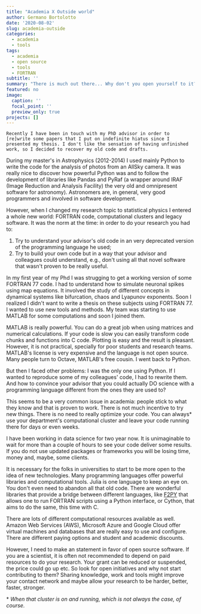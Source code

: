 ```yaml
---
title: "Academia X Outside world"
author: Germano Bortolotto
date: '2020-08-02'
slug: academia-outside
categories:
  - academia
  - tools
tags:
  - academia
  - open source
  - tools
  - FORTRAN
subtitle: ''
summary: "There is much out there... Why don't you open yourself to it?"
featured: no
image:
  caption: ''
  focal_point: ''
  preview_only: true
projects: []
---
```

    
    Recently I have been in touch with my PhD advisor in order to [re]write some papers that I put on indefinite hiatus since I presented my thesis. I don't like the sensation of having unfinished work, so I decided to recover my old code and drafts.

During my master's in Astrophysics (2012-2014) I used mainly Python to write the code for the analysis of photos from an AllSky camera. It was really nice to discover how powerful Python was and to follow the development of libraries like Pandas and PyRaf (a wrapper around IRAF (Image Reduction and Analysis Facility) the very old and omnipresent software for astronomy). Astronomers are, in general, very good programmers and involved in software development.

However, when I changed my research topic to statistical physics I entered a whole new world: FORTRAN code, computational clusters and legacy software. It was the norm at the time: in order to do your research you had to:
    
1. Try to understand your advisor's old code in an very deprecated version of the programming language he used;
2. Try to build your own code but in a way that your advisor and colleagues could understand, e.g., don't using all that novel software that wasn't proven to be really useful.

In my first year of my Phd I was strugging to get a working version of some FORTRAN 77 code. I had to understand how to simulate neuronal spikes using map equations. It involved the study of different concepts in dynamical systems like bifurcation, chaos and Lyapunov exponents. Soon I realized I didn't want to write a thesis on these subjects using FORTRAN 77. I wanted to use new tools and methods. My team was starting to use MATLAB for some computations and soon I joined them.

MATLAB is really powerful. You can do a great job when using matrices and numerical calculations. If your code is slow you can easily transform code chunks and functions into C code. Plotting is easy and the result is pleasant. However, it is not practical, specially for poor students and research teams. MATLAB's license is very expensive and the language is not open source. Many people turn to Octave, MATLAB's free cousin. I went back to Python.

But then I faced other problems: I was the only one using Python. If I wanted to reproduce some of my colleagues' code, I had to rewrite them. And how to convince your advisor that you could actually DO science with a programming language different from the ones they are used to?

This seems to be a very common issue in academia: people stick to what they know and that is proven to work. There is not much incentive to try new things. There is no need to really optimize your code. You can always* use your department's computational cluster and leave your code running there for days or even weeks.

I have been working in data science for two year now. It is unimaginable to wait for more than a couple of hours to see your code deliver some results. If you do not use updated packages or frameworks you will be losing time, money and, maybe, some clients.

It is necessary for the folks in universities to start to be more open to the idea of new technologies. Many programming languages offer powerful libraries and computational tools. Julia is one language to keep an eye on. You don't even need to abandon all that old code. There are wonderful libraries that provide a bridge between different languages, like [F2PY](https://numpy.org/doc/stable/f2py/) that allows one to run FORTRAN scripts using a Python interface, or Cython, that aims to do the same, this time with C.

There are lots of different computational resources available as well. Amazon Web Services (AWS), Microsoft Azure and Google Cloud offer virtual machines and databases that are really easy to use and configure. There are different paying options and student and academic discounts.

However, I need to make an statement in favor of open source software. If you are a scientist, it is often not recommended to depend on paid resources to do your research. Your grant can be reduced or suspended, the price could go up etc. So look for open initiatives and why not start contributing to them? Sharing knowledge, work and tools might improve your contact network and maybe allow your research to be harder, better, faster, stronger.

\* _When that cluster is on and running, which is not always the case, of course._
